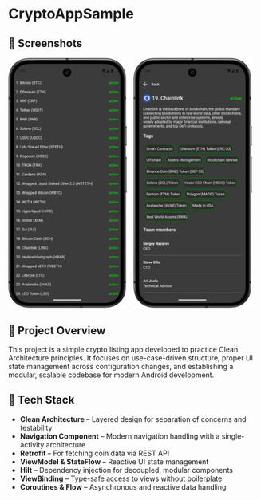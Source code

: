 # CryptoAppSample

## 📸 Screenshots

<p float="left">
  <img src="images/CoinListFragment.png" width="47%" style="margin-right: 2%;" />
  <img src="images/CoinDetailFragment.png" width="47%" style="margin-right: 2%;" />
</p>

## 📄 Project Overview

This project is a simple crypto listing app developed to practice Clean Architecture principles. It
focuses on use-case-driven structure, proper UI state management across configuration changes, and
establishing a modular, scalable codebase for modern Android development.

## 📌 Tech Stack

- **Clean Architecture** – Layered design for separation of concerns and testability
- **Navigation Component** – Modern navigation handling with a single-activity architecture
- **Retrofit** – For fetching coin data via REST API
- **ViewModel & StateFlow** – Reactive UI state management
- **Hilt** – Dependency injection for decoupled, modular components
- **ViewBinding** – Type-safe access to views without boilerplate
- **Coroutines & Flow** – Asynchronous and reactive data handling